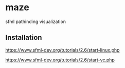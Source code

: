 # maze
sfml pathinding visualization

## Installation

https://www.sfml-dev.org/tutorials/2.6/start-linux.php

https://www.sfml-dev.org/tutorials/2.6/start-vc.php
